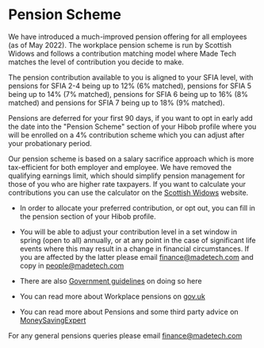 # Pension Scheme

We have introduced a much-improved pension offering for all employees (as of May 2022). The workplace pension scheme is run by Scottish Widows and follows a contribution matching model where Made Tech matches the level of contribution you decide to make.

The pension contribution available to you is aligned to your SFIA level, with pensions for SFIA 2-4 being up to 12% (6% matched), pensions for SFIA 5 being up to 14% (7% matched), pensions for SFIA 6 being up to 16% (8% matched) and pensions for SFIA 7 being up to 18% (9% matched).

Pensions are deferred for your first 90 days, if you want to opt in early add the date into the "Pension Scheme" section of your Hibob profile where you will be enrolled on a 4% contribution scheme which you can adjust after your probationary period.

Our pension scheme is based on a salary sacrifice approach which is more tax-efficient for both employer and employee. We have removed the qualifying earnings limit, which should simplify pension management for those of you who are higher rate taxpayers. If you want to calculate your contributions you can use the calculator on the [Scottish Widows](https://www.scottishwidows.co.uk/retirement/calculators-tools/how-do-you-pay-to-your-pension/salary-sacrifice/) website.

- In order to allocate your preferred contribution, or opt out, you can fill in the pension section of your Hibob profile.

- You will be able to adjust your contribution level in a set window in spring (open to all) annually, or at any point in the case of significant life events where this may result in a change in financial circumstances. If you are affected by the latter please email finance@madetech.com and copy in people@madetech.com

- There are also [Government guidelines](https://www.gov.uk/workplace-pensions/if-you-want-to-leave-your-workplace-pension-scheme) on doing so here
- You can read more about Workplace pensions on [gov.uk](https://www.gov.uk/workplace-pensions/about-workplace-pensions)
- You can read more about Pensions and some third party advice on [MoneySavingExpert](http://www.moneysavingexpert.com/savings/discount-pensions)

For any general pensions queries please email finance@madetech.com
